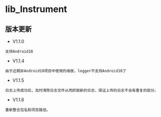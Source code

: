 # lib_Instrument

## 版本更新
* V1.1.0
```
支持Android10
```
* V1.1.4
```
由于近期非Android10项目中使用的缘故，logger不支持Android10了
```
* V1.1.5
```
日志上传成功后，及时清除日志文件从而抓取新的日志，保证上传的日志不会有重复的部分。
```
* V1.1.6
```
重新整合包名和项目路径。
```
